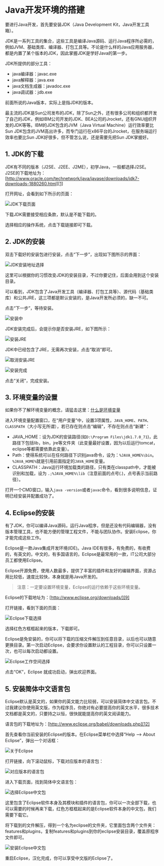 # Java开发环境的搭建

要进行Java开发，首先要安装JDK（Java Development Kit，Java开发工具箱）。

JDK是一系列工具的集合，这些工具是编译Java源码、运行Java程序所必需的，例如JVM、基础类库、编译器、打包工具等。不论是什么样的Java应用服务器，都是内置了某个版本的JDK，因此掌握JDK是学好Java的第一步。

JDK所提供的部分工具：

- java编译器：javac.exe
- java解释器：java.exe
- java文档生成器：javadoc.exe
- java调试器：jdb.exe

前面所说的Java版本，实际上是指JDK的版本。

最主流的JDK是Sun公司发布的JDK，除了Sun之外，还有很多公司和组织都开发了自己的JDK，例如IBM公司开发的JDK、BEA公司的Jrocket，还有GNU组织开发的JDK等等。IBM的JDK包含的JVM（Java Virtual Machine）运行效率要比Sun JDK包含的JVM高出许多，而专门运行在x86平台的Jrocket，在服务端运行效率也要比Sun JDK好很多，但不管怎么说，还是需要先把Sun JDK掌握好。

## 1. JDK的下载

JDK有不同的版本（J2SE、J2EE、J2ME），初学Java，一般都选择J2SE。J2SE的下载地址为：[http://www.oracle.com/technetwork/java/javase/downloads/jdk7-downloads-1880260.html][1]

打开网址，会看到如下所示的页面：

![JDK下载页面][2]

下载JDK需要接受相应条款，默认是不能下载的。

选择相应的操作系统，点击下载链接即可下载。
## 2. JDK的安装

双击下载好的安装包进行安装，点击“下一步”，出现如下图所示的界面：

![JDK安装地址选择][3]

这里可以根据你的习惯改变JDK的安装目录，不过你要记住，后面会用到这个安装目录。

可以看到，JDK包含了Java开发工具（编译器、打包工具等）、源代码（基础类库）和公共JRE，这三项都是默认安装的，是Java开发所必须的，缺一不可。

点击“下一步”，等待安装。

![安装中][4]

JDK安装完成后，会提示你是否安装JRE，如下图所示：

![安装JRE][5]

JDK中已经包含了JRE，无需再次安装，点击“取消”即可。

![取消安装JRE][6]

![安装完成][7]

点击“关闭”，完成安装。

## 3. 环境变量的设置

如果你不了解环境变量的概念，请猛击这里：[什么是环境变量][8]

进入环境变量配置窗口，在“用户变量”中，设置3项属性，`JAVA_HOME`、`PATH`、`CLASSPATH`（大小写无所谓），若已存在则点击“编辑”，不存在则点击“新建”：

- JAVA_HOME：设为JDK的安装路径(如`D:\Program Files\jdk1.7.0_71`)，此路径下包括lib，bin，jre等文件夹（此变量最好设置，因为以后运行tomcat，eclipse等都需要依靠此变量）。
- Path：使得系统可以在任何路径下识别java命令，设为：`%JAVA_HOME%\bin`。`%JAVA_HOME%`就是引用前面指定的`JAVA_HOME`变量。
- CLASSPATH：Java运行环境加载类的路径，只有类在classpath中，才能被识别和加载，设为 `.;%JAVA_HOME%\lib`（注意前面的点号(.)，点号表示当前路径）。

打开一个CMD窗口，输入`java -version`或者`javac`命令，看到很多说明信息，证明已经安装并配置成功了。

## 4. Eclipse的安装

有了JDK，你可以编译Java源码，运行Java程序，但是还没有代码编辑器，没有版本管理工具，也不能方便的管理工程文件，不能与团队协作。安装Eclipse，你才能完成这些工作。

Eclipse是一款Java集成开发环境(IDE)。Java IDE有很多，有免费的，有收费的，有英文的，中文的，有多国语言的，Eclipse是最常用的一款，IT公司大部分员工都使用Eclipse。

Eclipse开源免费，使用人数最多，提供了丰富的插件和友好的编辑界面，资源占用比较低，速度比较快，本身就是用Java开发的。

> 注意：一定要设置环境变量，Eclipse的运行依赖于这些环境变量。

Eclipse的下载地址为：[http://www.eclipse.org/downloads/][9]

打开链接，看到下面的页面：

![Eclipse下载选择][10]

选择红色方框框起来的版本，下载即可。

Eclipse是免安装的，你可以将下载的压缩文件解压到任意目录，以后也可以随意更换目录。第一次启动Eclipse，会要求你设置默认的工程目录，你可以只设置一次，也可以每次启动都设置。

![Eclipse工作空间选择][11]

点击“OK”，Eclipse 就成功启动，弹出欢迎界面。

## 5. 安装简体中文语言包

Eclipse默认是英文的，如果你的英文能力比较弱，可以安装简体中文语言包。不过我建议你使用英文版，作为程序员，你绝对有必要提高你的英文水平，很多技术文档都是英文的，只要持之以恒，很快就能提高你的英文阅读能力。

语言包的下载地址为：[http://www.eclipse.org/babel/downloads.php][12]

首先查看你当前安装的Eclipse的版本。在Eclipse菜单栏中选择“Help --> About Eclipse”，弹出一个对话框：

![关于Eclipse][13]

打开链接，向下滚动鼠标，下载对应版本的语言包：

![对应版本的语言包][14]

进入下载页面，找到简体中文语言包：

![选择Eclipse中文包][15]

这里包含了Eclipse软件本身及其模块和插件的语言包，你可以一次全部下载，也可以需要的时候再来下载，红色方框框起来的是Eclipse软件本身的中文包，我们需要下载它。

将下载到的文件解压，得到一个名为eclipse的文件夹，它里面包含两个文件夹：features和plugins，复制features和plugins到你的eclipse安装目录，覆盖原程序文件即可。

![安装Eclipse中文包][16]

重启Eclipse，汉化完成，你可以享受中文版的Eclipse了。

[1]: http://www.oracle.com/technetwork/java/javase/downloads/jdk7-downloads-1880260.html
[2]: http://www.weixueyuan.net/uploads/allimg/141124/1-141124195PM30.png
[3]: http://www.weixueyuan.net/uploads/allimg/141124/1-141124200Ac94.png
[4]: http://www.weixueyuan.net/uploads/allimg/141124/1-141124201120340.png
[5]: http://www.weixueyuan.net/uploads/allimg/141124/1-141124201231354.png
[6]: http://www.weixueyuan.net/uploads/allimg/141124/1-141124201404153.png
[7]: http://www.weixueyuan.net/uploads/allimg/141124/1-14112420142J04.png
[8]: http://www.weixueyuan.net/view/6310.html
[9]: http://www.eclipse.org/downloads/
[10]: http://www.weixueyuan.net/uploads/allimg/141125/1-141125092159412.png
[11]: http://www.weixueyuan.net/uploads/allimg/141125/1-1411250934205V.png
[12]: http://www.eclipse.org/babel/downloads.php
[13]: http://www.weixueyuan.net/uploads/allimg/141125/1-141125101313161.png
[14]: http://www.weixueyuan.net/uploads/allimg/141125/1-141125101G5936.png
[15]: http://www.weixueyuan.net/uploads/allimg/141125/1-141125102IWA.png
[16]: http://www.weixueyuan.net/uploads/allimg/141125/1-1411251031193V.png